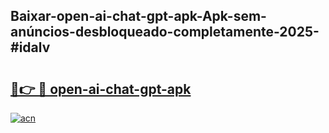## Baixar-open-ai-chat-gpt-apk-Apk-sem-anúncios-desbloqueado-completamente-2025-#idalv

# <h2><a href="https://ainizakaria.my?title=open-ai-chat-gpt-apk&ref=20M">🔗👉 🔴 open-ai-chat-gpt-apk</a></h2>

[![acn](https://github.com/user-attachments/assets/0f9c940e-d8b0-45ae-aac7-cd30a18b3e1c)](https://ainizakaria.my?title=open-ai-chat-gpt-apk&ref=20M)

